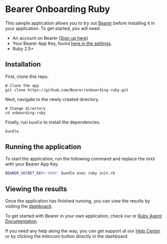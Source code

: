 # Bearer Onboarding Ruby

This sample application allows you to try out [Bearer](https://bearer.sh) before installing it in your application. To get started, you will need:

- An account on Bearer ([Sign up here](http://app.bearer.sh/signup))
- Your Bearer App Key, found [here in the settings](https://app.bearer.sh/settings/general).
- Ruby 2.5+

## Installation

First, clone this repo.

```shell
# Clone the app
git clone https://github.com/Bearer/onboarding-ruby.git
```

Next, navigate to the newly created directory.

```shell
# Change directory
cd onboarding-ruby
```

Finally, run `bundle` to install the dependencies.

```bash
bundle
```

## Running the application

To start the application, run the following command and replace the `XXXX` with your Bearer App Key.

```bash
BEARER_SECRET_KEY='XXXX' bundle exec ruby init.rb
```

## Viewing the results

Once the application has finished running, you can view the results by visiting the [dashboard](https://app.bearer.sh).

To get started with Bearer in your own application, check our or [Ruby Agent Documentation](https://ruby.docs.bearer.sh/).

If you need any help along the way, you can get support at our [Help Center](https://support.bearer.sh) or by clicking the Intercom button directly in the dashboard.
